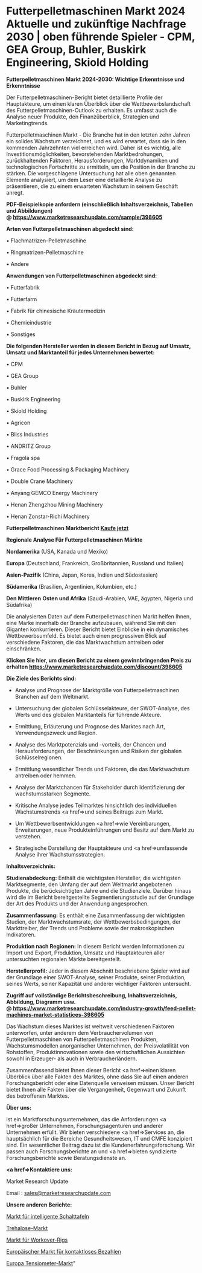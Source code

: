 # Futterpelletmaschinen Markt 2024 Aktuelle und zukünftige Nachfrage 2030 | oben führende Spieler - CPM, GEA Group, Buhler, Buskirk Engineering, Skiold Holding

<strong>Futterpelletmaschinen Markt 2024-2030: Wichtige Erkenntnisse und Erkenntnisse</strong>

Der Futterpelletmaschinen-Bericht bietet detaillierte Profile der Hauptakteure, um einen klaren Überblick über die Wettbewerbslandschaft des Futterpelletmaschinen-Outlook zu erhalten. Es umfasst auch die Analyse neuer Produkte, den Finanzüberblick, Strategien und Marketingtrends.

Futterpelletmaschinen Markt - Die Branche hat in den letzten zehn Jahren ein solides Wachstum verzeichnet, und es wird erwartet, dass sie in den kommenden Jahrzehnten viel erreichen wird. Daher ist es wichtig, alle Investitionsmöglichkeiten, bevorstehenden Marktbedrohungen, zurückhaltenden Faktoren, Herausforderungen, Marktdynamiken und technologischen Fortschritte zu ermitteln, um die Position in der Branche zu stärken. Die vorgeschlagene Untersuchung hat alle oben genannten Elemente analysiert, um dem Leser eine detaillierte Analyse zu präsentieren, die zu einem erwarteten Wachstum in seinem Geschäft anregt.

<strong><b>PDF-Beispielkopie anfordern (einschließlich Inhaltsverzeichnis, Tabellen und Abbildungen) @ </b></strong><strong><a href=https://www.marketresearchupdate.com/sample/398605><strong>https://www.marketresearchupdate.com/sample/398605</u></a></strong></strong>

<strong>Arten von Futterpelletmaschinen abgedeckt sind:</strong>

• Flachmatrizen-Pelletmaschine

• Ringmatrizen-Pelletmaschine

• Andere

<strong>Anwendungen von Futterpelletmaschinen abgedeckt sind:</strong>

• Futterfabrik

• Futterfarm

• Fabrik für chinesische Kräutermedizin

• Chemieindustrie

• Sonstiges

<strong>Die folgenden Hersteller werden in diesem Bericht in Bezug auf Umsatz, Umsatz und Marktanteil für jedes Unternehmen bewertet:</strong>

• CPM

• GEA Group

• Buhler

• Buskirk Engineering

• Skiold Holding

• Agricon

• Bliss Industries

• ANDRITZ Group

• Fragola spa

• Grace Food Processing & Packaging Machinery

• Double Crane Machinery

• Anyang GEMCO Energy Machinery

• Henan Zhengzhou Mining Machinery

• Henan Zonstar-Richi Machinery

<strong>Futterpelletmaschinen Marktbericht <a href=https://www.marketresearchupdate.com/buynow/398605>Kaufe jetzt</a></strong>

<strong>Regionale Analyse Für Futterpelletmaschinen Märkte</strong>

<strong>Nordamerika</strong> (USA, Kanada und Mexiko)

<strong>Europa</strong> (Deutschland, Frankreich, Großbritannien, Russland und Italien)

<strong>Asien-Pazifik</strong> (China, Japan, Korea, Indien und Südostasien)

<strong>Südamerika</strong> (Brasilien, Argentinien, Kolumbien, etc.)

<strong>Den Mittleren</strong> <strong>Osten und Afrika</strong> (Saudi-Arabien, VAE, ägypten, Nigeria und Südafrika)

Die analysierten Daten auf dem Futterpelletmaschinen Markt helfen Ihnen, eine Marke innerhalb der Branche aufzubauen, während Sie mit den Giganten konkurrieren. Dieser Bericht bietet Einblicke in ein dynamisches Wettbewerbsumfeld. Es bietet auch einen progressiven Blick auf verschiedene Faktoren, die das Marktwachstum antreiben oder einschränken.

<strong>Klicken Sie hier, um diesen Bericht zu einem gewinnbringenden Preis zu erhalten
</strong><strong><a href=https://www.marketresearchupdate.com/discount/398605>https://www.marketresearchupdate.com/discount/398605</b></u></strong></a>

<strong>Die Ziele des Berichts sind:</strong>

- Analyse und Prognose der Marktgröße von Futterpelletmaschinen Branchen auf dem Weltmarkt.

- Untersuchung der globalen Schlüsselakteure, der SWOT-Analyse, des Werts und des globalen Marktanteils für führende Akteure.

- Ermittlung, Erläuterung und Prognose des Marktes nach Art, Verwendungszweck und Region.

- Analyse des Marktpotenzials und -vorteils, der Chancen und Herausforderungen, der Beschränkungen und Risiken der globalen Schlüsselregionen.

- Ermittlung wesentlicher Trends und Faktoren, die das Marktwachstum antreiben oder hemmen.

- Analyse der Marktchancen für Stakeholder durch Identifizierung der wachstumsstarken Segmente.

- Kritische Analyse jedes Teilmarktes hinsichtlich des individuellen Wachstumstrends <a href=>und</a> seines Beitrags zum Markt.

- Um Wettbewerbsentwicklungen <a href=>wie</a> Vereinbarungen, Erweiterungen, neue Produkteinführungen und Besitz auf dem Markt zu verstehen.

- Strategische Darstellung der Hauptakteure und <a href=>umfas</a>sende Analyse ihrer Wachstumsstrategien.

<strong>Inhaltsverzeichnis:</strong>

<strong>Studienabdeckung:</strong> Enthält die wichtigsten Hersteller, die wichtigsten Marktsegmente, den Umfang der auf dem Weltmarkt angebotenen Produkte, die berücksichtigten Jahre und die Studienziele. Darüber hinaus wird die im Bericht bereitgestellte Segmentierungsstudie auf der Grundlage der Art des Produkts und der Anwendung angesprochen.

<strong>Zusammenfassung:</strong> Es enthält eine Zusammenfassung der wichtigsten Studien, der Marktwachstumsrate, der Wettbewerbsbedingungen, der Markttreiber, der Trends und Probleme sowie der makroskopischen Indikatoren.

<strong>Produktion nach Regionen:</strong> In diesem Bericht werden Informationen zu Import und Export, Produktion, Umsatz und Hauptakteuren aller untersuchten regionalen Märkte bereitgestellt.

<strong>Herstellerprofil:</strong> Jeder in diesem Abschnitt beschriebene Spieler wird auf der Grundlage einer SWOT-Analyse, seiner Produkte, seiner Produktion, seines Werts, seiner Kapazität und anderer wichtiger Faktoren untersucht.

<strong><b>Zugriff auf vollständige Berichtsbeschreibung, Inhaltsverzeichnis, Abbildung, Diagramm usw. @ </b></strong><strong><a href=https://www.marketresearchupdate.com/industry-growth/feed-pellet-machines-market-statistices-398605>https://www.marketresearchupdate.com/industry-growth/feed-pellet-machines-market-statistices-398605</a></strong>

Das Wachstum dieses Marktes ist weltweit verschiedenen Faktoren unterworfen, unter anderem dem Verbrauchervolumen von Futterpelletmaschinen von Futterpelletmaschinen Produkten, Wachstumsmodellen anorganischer Unternehmen, der Preisvolatilität von Rohstoffen, Produktinnovationen sowie den wirtschaftlichen Aussichten sowohl in Erzeuger- als auch in Verbraucherländern.

Zusammenfassend bietet Ihnen dieser Bericht <a href=>einen</a> klaren Überblick über alle Fakten des Marktes, ohne dass Sie auf einen anderen Forschungsbericht oder eine Datenquelle verweisen müssen. Unser Bericht bietet Ihnen alle Fakten über die Vergangenheit, Gegenwart und Zukunft des betroffenen Marktes.

<strong>Über uns:</strong>

 ist ein Marktforschungsunternehmen, das die Anforderungen <a href=>großer</a> Unternehmen, Forschungsagenturen und anderer Unternehmen erfüllt. Wir bieten verschiedene <a href=>Services</a> an, die hauptsächlich für die Bereiche Gesundheitswesen, IT und CMFE konzipiert sind. Ein wesentlicher Beitrag dazu ist die Kundenerfahrungsforschung. Wir passen auch Forschungsberichte an und <a href=>bieten</a> syndizierte Forschungsberichte sowie Beratungsdienste an.

<strong><a href=>Kontaktiere uns:</a></strong>

Market Research Update

Email : sales@marketresearchupdate.com

<strong>Unsere anderen Berichte:</strong>

<a href=https://www.linkedin.com/pulse/smart-switch-panel-market-2023-size-growth-trends>Markt für intelligente Schalttafeln</a>

<a href=https://www.linkedin.com/pulse/trehalose-market-2023-analysis-growth-drivers>Trehalose-Markt</a>

<a href=https://www.linkedin.com/pulse/workover-rigs-market-research-report-reveals>Markt für Workover-Rigs</a>

<a href=https://www.linkedin.com/pulse/europe-contactless-payment-market-advancing-growth-globally>Europäischer Markt für kontaktloses Bezahlen</a>

<a href=https://www.linkedin.com/pulse/europe-tensiometer-market-size-share-trend-complete-analysis>Europa Tensiometer-Markt</a>"
